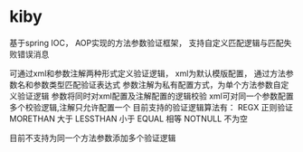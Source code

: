 kiby
====

基于spring IOC， AOP实现的方法参数验证框架， 支持自定义匹配逻辑与匹配失败错误消息

可通过xml和参数注解两种形式定义验证逻辑， xml为默认模版配置， 通过方法参数名和参数类型匹配验证表达式
参数注解为私有配置方式，为单个方法参数自定义验证逻辑
参数将同时对xml配置及注解配置的逻辑校验
xml可对同一个参数配置多个校验逻辑,注解只允许配置一个
目前支持的验证逻辑算法有：
REGX  正则验证
MORETHAN 大于
LESSTHAN 小于
EQUAL 相等
NOTNULL  不为空

目前不支持为同一个方法参数添加多个验证逻辑
